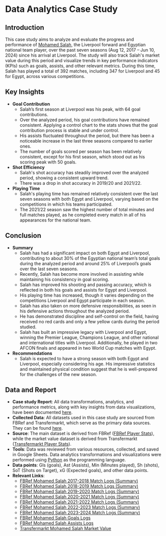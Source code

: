# Data Analytics Case Study

## Introduction
This case study aims to analyze and evaluate the progress and performance of [Mohamed Salah](https://en.wikipedia.org/wiki/Mohamed_Salah), the Liverpool forward and Egyptian national team player, over the past seven seasons (Aug 12, 2017 – Jun 10, 2024) since his arrival at Liverpool. The study will also track Salah's market value during this period and visualize trends in key performance indicators (KPIs) such as goals, assists, and other relevant metrics.
During this time, Salah has played a total of 392 matches, including 347 for Liverpool and 45 for Egypt, across various competitions.

## Key Insights
* **Goal Contribution**
  - Salah’s first season at Liverpool was his peak, with 64 goal contributions.
  - Over the analyzed period, his goal contributions have remained consistent. Applying a control chart to the stats shows that the goal contribution process is stable and under control.
  - His assists fluctuated throughout the period, but there has been a noticeable increase in the last three seasons compared to earlier ones.
  - The number of goals scored per season has been relatively consistent, except for his first season, which stood out as his scoring peak with 50 goals.
* **Shot Efficiency**
  - Salah's shot accuracy has steadily improved over the analyzed period, showing a consistent upward trend.
  - There was a drop in shot accuracy in 2019/20 and 2021/22.
* **Playing Time**
  - Salah's playing time has remained relatively consistent over the last seven seasons with both Egypt and Liverpool, varying based on the competitions in which his teams participated.
  - The 2021/22 season saw the highest number of total minutes and full matches played, as he completed every match in all of his appearances for the national team.

## Conclusion
* **Summary**
  - Salah has had a significant impact on both Egypt and Liverpool, contributing to about 30% of the Egyptian national team’s total goals during the analyzed period and around 25% of   Liverpool’s goals over the last seven seasons.
  - Recently, Salah has become more involved in assisting while maintaining his consistency in goal scoring.
  - Salah has improved his shooting and passing accuracy, which is reflected in both his goals and assists for Egypt and Liverpool.
  - His playing time has increased, though it varies depending on the competitions Liverpool and Egypt participate in each season.
  - Salah has also taken on more defensive responsibilities, as seen in his defensive actions throughout the analyzed period.
  - He has demonstrated discipline and self-control on the field, having received no red cards and only a few yellow cards during the period studied.
  - Salah has built an impressive legacy with Liverpool and Egypt, winning the Premier League, Champions League, and other national and international titles with Liverpool. Additionally, he played in two AFCON finals and appeared in two World Cup matches with Egypt.
* **Recommendations**
  - Salah is expected to have a strong season with both Egypt and Liverpool, especially considering his age. His impressive statistics and maintained physical condition suggest that he is well-prepared for the challenges of the new season. 


## Data and Report 
- **Case study Report**: All data transformations, analytics, and performance metrics, along with key insights from data visualizations, have been documented [here](https://drive.google.com/file/d/1B4-s48gncVvQIIxClHUyApTwN2Y_U2gz/view?usp=sharing).
- **Collected Data**: All datasets used in this case study are sourced from FBRef and Transfermarkt, which serve as the primary data sources. They can be found [here](https://drive.google.com/drive/folders/1BhLCoYXnnhNw1WSgjwCFVIvDUwF9Q2up?usp=sharing).
- **Source**: The main dataset is derived from FBRef ([FBRef Player Stats](https://fbref.com)), while the market value dataset is derived from Transfermarkt ([Transfermarkt Player Stats](https://www.transfermarkt.com/)).
- **Tools**: Data was reviewed from various resources, collected, and saved in Google Sheets. Data analytics transformations and visualizations were performed using [Python](https://en.wikipedia.org/wiki/Python_(programming_language)) as the programming language.
- **Data points**: Gls (goals), Ast (Assists), Min (Minutes played), Sh (shots), SoT (Shots on Target), xG (Expected goals), and other data points.
- **Relevant Links**:
    - [FBRef Mohamed Salah 2017-2018 Match Logs (Summary)](https://fbref.com/en/players/e342ad68/matchlogs/2017-2018/Mohamed-Salah-Match-Logs)
    - [FBRef Mohamed Salah 2018-2019 Match Logs (Summary)](https://fbref.com/en/players/e342ad68/matchlogs/2018-2019/Mohamed-Salah-Match-Logs)
    - [FBRef Mohamed Salah 2019-2020 Match Logs (Summary)](https://fbref.com/en/players/e342ad68/matchlogs/2019-2020/Mohamed-Salah-Match-Logs)
    - [FBRef Mohamed Salah 2020-2021 Match Logs (Summary)](https://fbref.com/en/players/e342ad68/matchlogs/2020-2021/Mohamed-Salah-Match-Logs)
    - [FBRef Mohamed Salah 2021-2022 Match Logs (Summary)](https://fbref.com/en/players/e342ad68/matchlogs/2021-2022/Mohamed-Salah-Match-Logs)
    - [FBRef Mohamed Salah 2022-2023 Match Logs (Summary)](https://fbref.com/en/players/e342ad68/matchlogs/2022-2023/Mohamed-Salah-Match-Logs)
    - [FBRef Mohamed Salah 2023-2024 Match Logs (Summary)](https://fbref.com/en/players/e342ad68/matchlogs/2023-2024/Mohamed-Salah-Match-Logs)
    - [FBRef Mohamed Salah Goals Logs](https://fbref.com/en/players/e342ad68/goallogs/all_comps/Mohamed-Salah-Goal-Log)
    - [FBRef Mohamed Salah Assists Logs](https://fbref.com/en/players/e342ad68/goallogs/all_comps/Mohamed-Salah-Goal-Log)
    - [Transfermarkt Mohamed Salah Market Value](https://www.transfermarkt.com/mohamed-salah/profil/spieler/148455)
